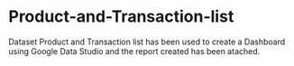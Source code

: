 # Product-and-Transaction-list
Dataset Product and Transaction list has been used to create a Dashboard using Google Data Studio and the report created has been atached.
